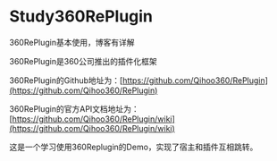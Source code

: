 # Study360RePlugin
360RePlugin基本使用，博客有详解

360RePlugin是360公司推出的插件化框架

360RePlugin的Github地址为：[https://github.com/Qihoo360/RePlugin](https://github.com/Qihoo360/RePlugin)

360RePlugin的官方API文档地址为：[https://github.com/Qihoo360/RePlugin/wiki](https://github.com/Qihoo360/RePlugin/wiki)

这是一个学习使用360Replugin的Demo，实现了宿主和插件互相跳转。

